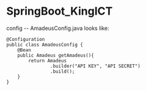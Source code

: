 # SpringBoot_KingICT

config -- AmadeusConfig.java looks like:

```
@Configuration
public class AmadeusConfig {
    @Bean
    public Amadeus getAmadeus(){
        return Amadeus
                .builder("API KEY", "API SECRET")
                .build();
    }
}
```
